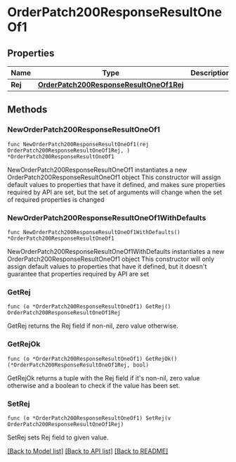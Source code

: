 # OrderPatch200ResponseResultOneOf1

## Properties

Name | Type | Description | Notes
------------ | ------------- | ------------- | -------------
**Rej** | [**OrderPatch200ResponseResultOneOf1Rej**](OrderPatch200ResponseResultOneOf1Rej.md) |  | 

## Methods

### NewOrderPatch200ResponseResultOneOf1

`func NewOrderPatch200ResponseResultOneOf1(rej OrderPatch200ResponseResultOneOf1Rej, ) *OrderPatch200ResponseResultOneOf1`

NewOrderPatch200ResponseResultOneOf1 instantiates a new OrderPatch200ResponseResultOneOf1 object
This constructor will assign default values to properties that have it defined,
and makes sure properties required by API are set, but the set of arguments
will change when the set of required properties is changed

### NewOrderPatch200ResponseResultOneOf1WithDefaults

`func NewOrderPatch200ResponseResultOneOf1WithDefaults() *OrderPatch200ResponseResultOneOf1`

NewOrderPatch200ResponseResultOneOf1WithDefaults instantiates a new OrderPatch200ResponseResultOneOf1 object
This constructor will only assign default values to properties that have it defined,
but it doesn't guarantee that properties required by API are set

### GetRej

`func (o *OrderPatch200ResponseResultOneOf1) GetRej() OrderPatch200ResponseResultOneOf1Rej`

GetRej returns the Rej field if non-nil, zero value otherwise.

### GetRejOk

`func (o *OrderPatch200ResponseResultOneOf1) GetRejOk() (*OrderPatch200ResponseResultOneOf1Rej, bool)`

GetRejOk returns a tuple with the Rej field if it's non-nil, zero value otherwise
and a boolean to check if the value has been set.

### SetRej

`func (o *OrderPatch200ResponseResultOneOf1) SetRej(v OrderPatch200ResponseResultOneOf1Rej)`

SetRej sets Rej field to given value.



[[Back to Model list]](../README.md#documentation-for-models) [[Back to API list]](../README.md#documentation-for-api-endpoints) [[Back to README]](../README.md)


